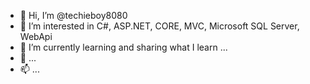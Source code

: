 - 👋 Hi, I’m @techieboy8080
- 👀 I’m interested in C#, ASP.NET, CORE, MVC, Microsoft SQL Server, WebApi
- 🌱 I’m currently learning and sharing what I learn ...
- 💞️ ...
- 📫 ...

<!---
techieboy8080/techieboy8080 is a ✨ special ✨ repository because its `README.md` (this file) appears on your GitHub profile.
You can click the Preview link to take a look at your changes.
--->
